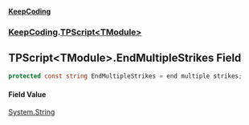 #### [KeepCoding](index.md 'index')
### [KeepCoding](KeepCoding.md 'KeepCoding').[TPScript&lt;TModule&gt;](KeepCoding_TPScript_TModule_.md 'KeepCoding.TPScript&lt;TModule&gt;')
## TPScript&lt;TModule&gt;.EndMultipleStrikes Field
```csharp
protected const string EndMultipleStrikes = end multiple strikes;
```
#### Field Value
[System.String](https://docs.microsoft.com/en-us/dotnet/api/System.String 'System.String')
